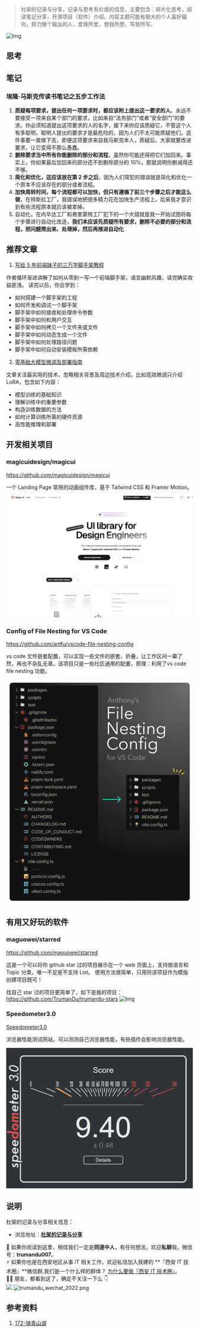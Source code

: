 > 杜架的记录与分享，记录与思考有价值的信息，主要包含：碎片化思考，阅读笔记分享，开源项目（软件）介绍。内容主题可能有极大的个人喜好偏向，努力做个输出的人，爱我所爱，想我所想，写我所写。

![Img](https://static.trumandu.top/yank-note-picgo-img-20240624204004.png)

## 思考

## 笔记

### 埃隆·马斯克传读书笔记之五步工作法

1. **质疑每项要求，提出任何一项要求时，都应该附上提出这一要求的人**。永远不要接受一项来自某个部门的要求，比如来自“法务部门”或者“安全部门”的要求。你必须知道提出这项要求的人的名字，接下来你应该质疑它，不管这个人有多聪明，聪明人提出的要求才是最危险的，因为人们不太可能质疑他们。这件事要一直做下去，即便这项要求来自我马斯克本人，质疑后，大家就要改进要求，让它变得不那么愚蠢。
2. **删除要求当中所有你能删除的部分和流程**，虽然你可能还得把它们加回来。事实上，你如果最后加回来的部分还不到删除部分的 10%，那就说明你删减得还不够。
3. **简化和优化，这应该放在第 2 步之后**，因为人们常犯的错误就是简化和优化一个原本不应该存在的部分或者流程。
4. **加快周转时间，每个流程都可以加快，但只有遵循了前三个步骤之后才能这么做**，在特斯拉工厂，我错误地把很多精力花在加快生产流程上，后来我才意识到有些流程原本就应该被拿掉。
5. 自动化，在内华达工厂和弗里蒙特工厂犯下的一个大错就是我一开始试图将每个步骤进行自动化改造，**我们本应该先质疑所有要求，删除不必要的部分和流程，把问题筛出来、处理掉，然后再推进自动化**

## 推荐文章

1. [写给 5 年前端妹子的三万字脚手架教程](https://mp.weixin.qq.com/s?__biz=MzI3NTM5NDgzOA==&mid=2247515539&idx=1&sn=7c3af677b299fab508c24a1f378a2926)

作者循环渐进讲解了如何从零到一写一个前端脚手架，语言幽默风趣，读完确实收益匪浅。 读完以后，你会学到：

-   如何搭建一个脚手架的工程
-   如何开发和调试一个脚手架
-   脚手架中如何接收和处理命令参数
-   脚手架中如何和用户交互
-   脚手架中如何拷贝一个文件夹或文件
-   脚手架中如何动态生成一个文件
-   脚手架中如何处理路径问题
-   脚手架中如何自动安装模板所需依赖

2. [零基础大模型微调及部署指南](https://zhuanlan.zhihu.com/p/666976486)

文章关注最实用的技术，忽略相关背景及周边技术介绍，比如高效微调只介绍 LoRA，包含如下内容：

-   模型训练的基础知识
-   理解训练中的重要参数
-   构造训练数据的方法
-   如何计算训练所需的硬件资源
-   高性能推理和部署

## 开发相关项目

### magicuidesign/magicui

https://github.com/magicuidesign/magicui

一个 Landing Page 常用的动画组件库，基于 Tailwind CSS 和 Framer Motion。

![Img](/images/杜架的记录与分享%28005期%29.md/img-20240628154913.png)

### Config of File Nesting for VS Code

https://github.com/antfu/vscode-file-nesting-config

vs code 文件嵌套配置，可以实现一些文件的嵌套，折叠，让工作区间一幕了然，再也不杂乱无章。该项目只是一些社区通用的配置，原理：利用了vs code  file nesting 功能。

![Img](/images/杜架的记录与分享%28005期%29.md/img-20240629082833.png)

## 有用又好玩的软件

### maguowei/starred

https://github.com/maguowei/starred

这是一个可以将你 github star 过的项目展示在一个 web 页面上，支持按语言和 Topic 分类，唯一不足是不支持 List。
使用方法很简单，只用将该项目作为模版创建项目既可！

找自己 star 过的项目更简单了，如下是我的项目：https://github.com/TrumanDu/trumandu-stars
![Img](https://static.trumandu.top/yank-note-picgo-img-20240624205059.png)

### Speedometer3.0

[Speedometer3.0](https://browserbench.org/Speedometer3.0/)

浏览器性能测试网站，可以测测自己浏览器性能，有些插件会影响浏览器性能。

![Img](/images/杜架的记录与分享%28005期%29.md/img-20240625134052.png)





## 说明

杜架的记录与分享相关信息：

-   浏览地址：[**杜架的记录与分享**](http://blog.trumandu.top/categories/杜架的记录与分享/)

🙌 如果你阅读到这里，相信我们一定是**同道中人**，有任何想法，欢迎**私聊**我，微信号：**trumandu007**。<br />⚡️ 如果你也是在西安地区从事 IT 相关工作，欢迎私信加入我建的 **『西安 IT 技术圈』**微信群,我们是一个什么样的群体？ [为什么要做『西安 IT 技术圈』](https://mp.weixin.qq.com/s?__biz=MzI4NTMwNTQ5Mg==&mid=2247483684&idx=1&sn=4c1f96c16463601a7e220a06649f4cd3)。<br />👬🏻 朋友，都看到这了，确定不关注一下么 👇<br />
![](https://static.trumandu.top/view_good_share.gif)
![trumandu_wechat_2022.png](http://static.trumandu.top/trumandu_wechat_2022.png)

## 参考资料

1. [172-骑青山湖](https://weekly.tw93.fun/posts/172-%E9%AA%91%E9%9D%92%E5%B1%B1%E6%B9%96/)
